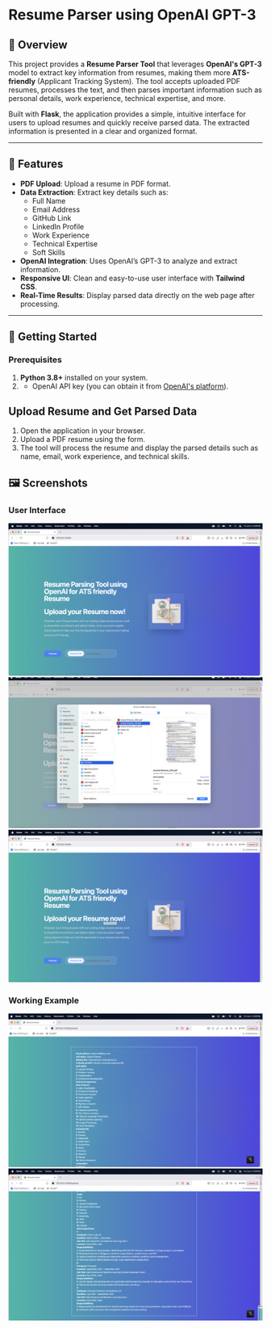# Resume Parser using OpenAI GPT-3

## 📖 Overview

This project provides a **Resume Parser Tool** that leverages **OpenAI's GPT-3** model to extract key information from resumes, making them more **ATS-friendly** (Applicant Tracking System). The tool accepts uploaded PDF resumes, processes the text, and then parses important information such as personal details, work experience, technical expertise, and more.

Built with **Flask**, the application provides a simple, intuitive interface for users to upload resumes and quickly receive parsed data. The extracted information is presented in a clear and organized format.

---

## 📖 Features

- **PDF Upload**: Upload a resume in PDF format.
- **Data Extraction**: Extract key details such as:
  - Full Name
  - Email Address
  - GitHub Link
  - LinkedIn Profile
  - Work Experience
  - Technical Expertise
  - Soft Skills
- **OpenAI Integration**: Uses OpenAI’s GPT-3 to analyze and extract information.
- **Responsive UI**: Clean and easy-to-use user interface with **Tailwind CSS**.
- **Real-Time Results**: Display parsed data directly on the web page after processing.

---

## 🚀 Getting Started

### Prerequisites

1. **Python 3.8+** installed on your system.
2. - OpenAI API key (you can obtain it from [OpenAI's platform](https://platform.openai.com/)).

## Upload Resume and Get Parsed Data
1. Open the application in your browser.
2. Upload a PDF resume using the form.
3. The tool will process the resume and display the parsed details such as name, email, work experience, and technical skills.

## 🖼️ Screenshots

### User Interface
![UI Placeholder](images/img1.png)
![UI Placeholder](images/img-upload.png)
![UI Placeholder](images/img-uploaded.png)

### Working Example
![Working Example](images/img-parsed1.png)
![Working Example](images/img-parsed2.png)
